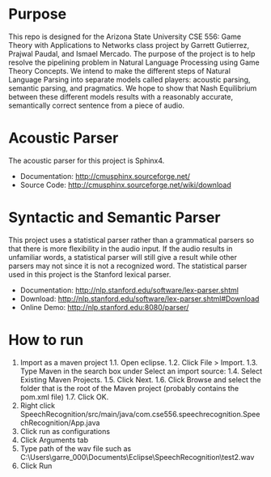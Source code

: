 # Purpose
This repo is designed for the Arizona State University CSE 556: Game Theory with Applications to Networks class project by Garrett Gutierrez, Prajwal Paudal, and Ismael Mercado.
The purpose of the project is to help resolve the pipelining problem in Natural Language Processing using Game Theory Concepts. We intend to make the different steps of Natural Language Parsing into separate models called players: acoustic parsing, semantic parsing, and pragmatics.
We hope to show that Nash Equilibrium between these different models results with a reasonably accurate, semantically correct sentence from a piece of audio.

# Acoustic Parser
The acoustic parser for this project is Sphinx4.

* Documentation: http://cmusphinx.sourceforge.net/
* Source Code: http://cmusphinx.sourceforge.net/wiki/download

# Syntactic and Semantic Parser
This project uses a statistical parser rather than a grammatical parsers so that there is more flexibility in the audio input. If the audio results in unfamiliar words, a statistical parser will still give a result while other parsers may not since it is not a recognized word. The statistical parser used in this project is the Stanford lexical parser.

* Documentation: http://nlp.stanford.edu/software/lex-parser.shtml
* Download: http://nlp.stanford.edu/software/lex-parser.shtml#Download
* Online Demo: http://nlp.stanford.edu:8080/parser/

# How to run
1. Import as a maven project
    1.1.  Open eclipse.
    1.2.  Click File > Import.
    1.3.  Type Maven in the search box under Select an import source:
    1.4.  Select Existing Maven Projects.
    1.5.  Click Next.
    1.6.  Click Browse and select the folder that is the root of the Maven project (probably contains the pom.xml file)
    1.7.  Click OK.
2. Right click SpeechRecognition/src/main/java/com.cse556.speechrecognition.SpeechRecognition/App.java
3. Click run as configurations
4. Click Arguments tab
5. Type path of the wav file such as C:\Users\garre_000\Documents\Eclipse\SpeechRecognition\test2.wav
6. Click Run
